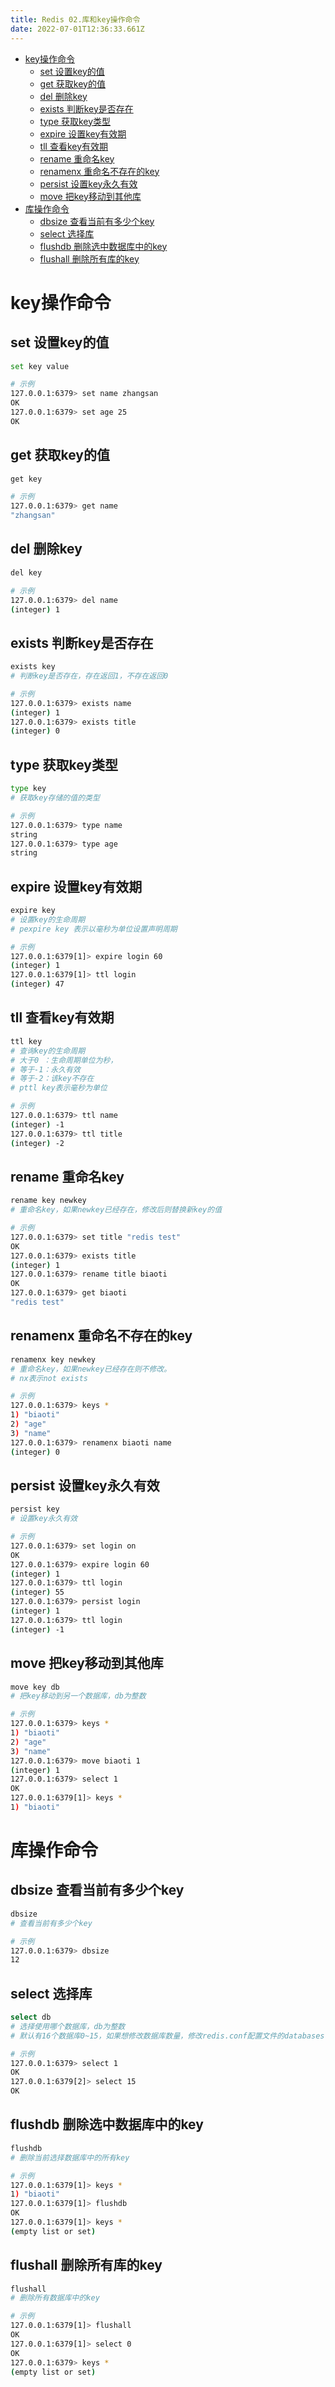 ```yaml
---
title: Redis 02.库和key操作命令
date: 2022-07-01T12:36:33.661Z
---
```

- [key操作命令](#key操作命令)
  - [set 设置key的值](#set-设置key的值)
  - [get 获取key的值](#get-获取key的值)
  - [del 删除key](#del-删除key)
  - [exists 判断key是否存在](#exists-判断key是否存在)
  - [type 获取key类型](#type-获取key类型)
  - [expire 设置key有效期](#expire-设置key有效期)
  - [tll 查看key有效期](#tll-查看key有效期)
  - [rename 重命名key](#rename-重命名key)
  - [renamenx 重命名不存在的key](#renamenx-重命名不存在的key)
  - [persist 设置key永久有效](#persist-设置key永久有效)
  - [move 把key移动到其他库](#move-把key移动到其他库)
- [库操作命令](#库操作命令)
  - [dbsize 查看当前有多少个key](#dbsize-查看当前有多少个key)
  - [select 选择库](#select-选择库)
  - [flushdb 删除选中数据库中的key](#flushdb-删除选中数据库中的key)
  - [flushall 删除所有库的key](#flushall-删除所有库的key)

# key操作命令

## set 设置key的值

```bash
set key value

# 示例
127.0.0.1:6379> set name zhangsan
OK
127.0.0.1:6379> set age 25
OK
```

## get 获取key的值

```bash
get key

# 示例
127.0.0.1:6379> get name
"zhangsan"
```

## del 删除key

```bash
del key

# 示例
127.0.0.1:6379> del name
(integer) 1
```

## exists 判断key是否存在

```bash
exists key
# 判断key是否存在，存在返回1，不存在返回0

# 示例
127.0.0.1:6379> exists name
(integer) 1
127.0.0.1:6379> exists title
(integer) 0
```

## type 获取key类型

```bash
type key
# 获取key存储的值的类型

# 示例
127.0.0.1:6379> type name
string
127.0.0.1:6379> type age
string
```

## expire 设置key有效期

```bash
expire key
# 设置key的生命周期
# pexpire key 表示以毫秒为单位设置声明周期

# 示例
127.0.0.1:6379[1]> expire login 60
(integer) 1
127.0.0.1:6379[1]> ttl login
(integer) 47
```

## tll 查看key有效期

```bash
ttl key
# 查询key的生命周期
# 大于0 ：生命周期单位为秒，
# 等于-1：永久有效
# 等于-2：该key不存在
# pttl key表示毫秒为单位

# 示例
127.0.0.1:6379> ttl name
(integer) -1
127.0.0.1:6379> ttl title
(integer) -2
```

## rename 重命名key

```bash
rename key newkey
# 重命名key，如果newkey已经存在，修改后则替换新key的值

# 示例
127.0.0.1:6379> set title "redis test"
OK
127.0.0.1:6379> exists title
(integer) 1
127.0.0.1:6379> rename title biaoti
OK
127.0.0.1:6379> get biaoti
"redis test"
```

## renamenx 重命名不存在的key

```bash
renamenx key newkey
# 重命名key，如果newkey已经存在则不修改。
# nx表示not exists

# 示例
127.0.0.1:6379> keys *
1) "biaoti"
2) "age"
3) "name"
127.0.0.1:6379> renamenx biaoti name
(integer) 0
```

## persist 设置key永久有效

```bash
persist key
# 设置key永久有效

# 示例
127.0.0.1:6379> set login on
OK
127.0.0.1:6379> expire login 60
(integer) 1
127.0.0.1:6379> ttl login
(integer) 55
127.0.0.1:6379> persist login
(integer) 1
127.0.0.1:6379> ttl login
(integer) -1
```

## move 把key移动到其他库

```bash
move key db
# 把key移动到另一个数据库，db为整数

# 示例
127.0.0.1:6379> keys *
1) "biaoti"
2) "age"
3) "name"
127.0.0.1:6379> move biaoti 1
(integer) 1
127.0.0.1:6379> select 1
OK
127.0.0.1:6379[1]> keys *
1) "biaoti"
```

# 库操作命令

## dbsize 查看当前有多少个key

```bash
dbsize
# 查看当前有多少个key

# 示例
127.0.0.1:6379> dbsize
12
```

## select 选择库

```bash
select db
# 选择使用哪个数据库，db为整数
# 默认有16个数据库0~15，如果想修改数据库数量，修改redis.conf配置文件的databases值

# 示例
127.0.0.1:6379> select 1
OK
127.0.0.1:6379[2]> select 15
OK
```

## flushdb 删除选中数据库中的key

```bash
flushdb
# 删除当前选择数据库中的所有key

# 示例
127.0.0.1:6379[1]> keys *
1) "biaoti"
127.0.0.1:6379[1]> flushdb
OK
127.0.0.1:6379[1]> keys *
(empty list or set)
```

## flushall 删除所有库的key

```bash
flushall
# 删除所有数据库中的key

# 示例
127.0.0.1:6379[1]> flushall
OK
127.0.0.1:6379[1]> select 0
OK
127.0.0.1:6379> keys *
(empty list or set)
```